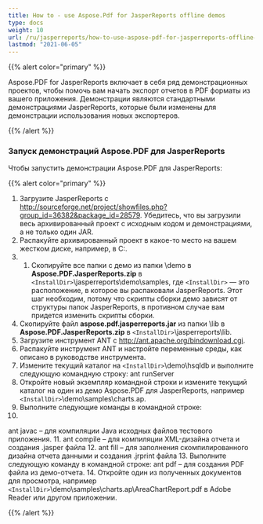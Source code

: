 ```yaml
---
title: How to - use Aspose.Pdf for JasperReports offline demos
type: docs
weight: 10
url: /ru/jasperreports/how-to-use-aspose-pdf-for-jasperreports-offline-demos/
lastmod: "2021-06-05"
---
```


{{% alert color="primary" %}}

Aspose.PDF for JasperReports включает в себя ряд демонстрационных проектов, чтобы помочь вам начать экспорт отчетов в PDF форматы из вашего приложения. Демонстрации являются стандартными демонстрациями JasperReports, которые были изменены для демонстрации использования новых экспортеров.

{{% /alert %}}
### **Запуск демонстраций Aspose.PDF для JasperReports**
Чтобы запустить демонстрации Aspose.PDF для JasperReports:

{{% alert color="primary" %}}

1. Загрузите JasperReports с <http://sourceforge.net/project/showfiles.php?group_id=36382&package_id=28579>. Убедитесь, что вы загрузили весь архивированный проект с исходным кодом и демонстрациями, а не только один JAR.
2. Распакуйте архивированный проект в какое-то место на вашем жестком диске, например, в C:\.
3. 1. Скопируйте все папки с демо из папки \demo в **Aspose.PDF.JasperReports.zip** в ```<InstallDir>```\jasperreports\demo\samples, где ```<InstallDir>``` — это расположение, в которое вы распаковали JasperReports. Этот шаг необходим, потому что скрипты сборки демо зависят от структуры папок JasperReports, в противном случае вам придется изменить скрипты сборки.
2. Скопируйте файл **aspose.pdf.jasperreports.jar** из папки \lib в **Aspose.PDF.JasperReports.zip** в ```<InstallDir>```\jasperreports\lib.
3. Загрузите инструмент ANT с <http://ant.apache.org/bindownload.cgi>.
4. Распакуйте инструмент ANT и настройте переменные среды, как описано в руководстве инструмента.
5. Измените текущий каталог на ```<InstallDir>```\demo\hsqldb и выполните следующую командную строку:
   ant runServer
6. Откройте новый экземпляр командной строки и измените текущий каталог на один из демо Aspose.PDF для JasperReports, например ```<InstallDir>```\demo\samples\charts.ap.
7. Выполните следующие команды в командной строке:
8. 
ant javac – для компиляции Java исходных файлов тестового приложения.
11. ant compile – для компиляции XML-дизайна отчета и создания .jasper файла
12. ant fill – для заполнения скомпилированного дизайна отчета данными и создания .jrprint файла
13. Выполните следующую команду в командной строке:
   ant pdf – для создания PDF файла из демо-отчета.
14. Откройте один из полученных документов для просмотра, например ```<InstallDir>```\demo\samples\charts.ap\AreaChartReport.pdf в Adobe Reader или другом приложении.

{{% /alert %}}
```